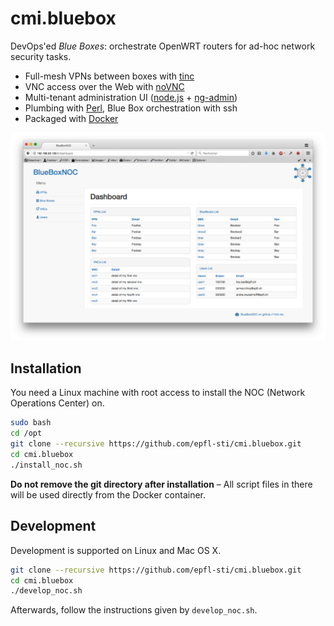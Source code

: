 cmi.bluebox
===========

DevOps'ed _Blue Boxes_: orchestrate OpenWRT routers for ad-hoc network
security tasks.

* Full-mesh VPNs between boxes with [tinc](http://www.tinc-vpn.org/)
* VNC access over the Web with [noVNC](https://kanaka.github.io/noVNC/)
* Multi-tenant administration UI ([node.js](http://nodejs.org/) + [ng-admin](https://github.com/marmelab/ng-admin))
* Plumbing with [Perl](http://www.perl.org/), Blue Box orchestration with ssh
* Packaged with [Docker](http://www.docker.com/)

![screenshot](doc/images/screenshot-dashboard.png?raw=true)

Installation
------------

You need a Linux machine with root access to install the NOC (Network
Operations Center) on.

```bash
sudo bash
cd /opt
git clone --recursive https://github.com/epfl-sti/cmi.bluebox.git
cd cmi.bluebox
./install_noc.sh
```

**Do not remove the git directory after installation** – All script
files in there will be used directly from the Docker container.

Development
-----------

Development is supported on Linux and Mac OS X.

```bash
git clone --recursive https://github.com/epfl-sti/cmi.bluebox.git
cd cmi.bluebox
./develop_noc.sh
```

Afterwards, follow the instructions given by `develop_noc.sh`.
